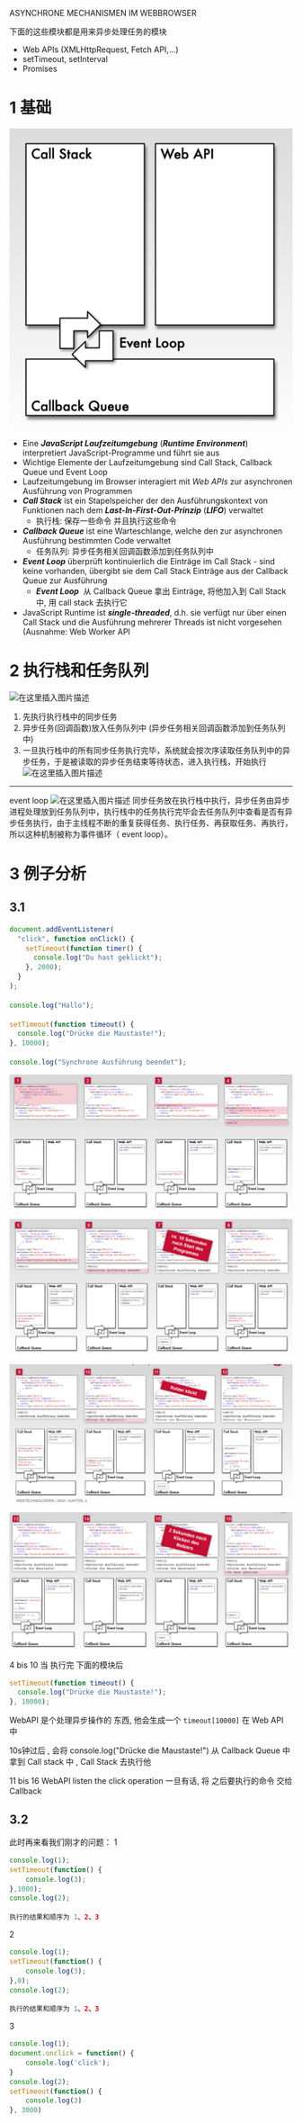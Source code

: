 
ASYNCHRONE MECHANISMEN IM WEBBROWSER

下面的这些模块都是用来异步处理任务的模块
- Web APIs (XMLHttpRequest, Fetch API,...)   
- setTimeout, setInterval
- Promises


# 1 基础 

![](image/Pasted%20image%2020241129154822.png)


- Eine **_JavaScript Laufzeitumgebung_** (**_Runtime Environment_**) interpretiert JavaScript-Programme und führt sie aus
- Wichtige Elemente der Laufzeitumgebung sind Call Stack, Callback Queue und Event Loop
- Laufzeitumgebung im Browser interagiert mit _Web APIs_ zur asynchronen Ausführung von Programmen
- **_Call Stack_** ist ein Stapelspeicher der den Ausführungskontext von Funktionen nach dem **_Last-In-First-Out-Prinzip_** (**_LIFO_**) verwaltet    
    - 执行栈:  保存一些命令 并且执行这些命令
- **_Callback Queue_** ist eine Warteschlange, welche den zur asynchronen Ausführung bestimmten Code verwaltet
    - 任务队列:  异步任务相关回调函数添加到任务队列中
- **_Event Loop_** überprüft kontinuierlich die Einträge im Call Stack - sind keine vorhanden, übergibt sie dem Call Stack Einträge aus der Callback Queue zur Ausführung
    - **_Event Loop_**  从 Callback Queue 拿出 Einträge, 将他加入到 Call Stack 中,  用 call stack 去执行它 
- JavaScript Runtime ist **_single-threaded_**, d.h. sie verfügt nur über einen Call Stack und die Ausführung mehrerer Threads ist nicht vorgesehen (Ausnahme: Web Worker API


# 2 执行栈和任务队列

![在这里插入图片描述](https://img-blog.csdnimg.cn/f0cc815b48574ce2bb068501a9394a5e.png?x-oss-process=image/watermark,type_ZmFuZ3poZW5naGVpdGk,shadow_10,text_aHR0cHM6Ly9ibG9nLmNzZG4ubmV0L0F1Z2Vuc3Rlcm5fUVhM,size_16,color_FFFFFF,t_70#pic_center)
1. 先执行执行栈中的同步任务
2. 异步任务(回调函数)放入任务队列中 (异步任务相关回调函数添加到任务队列中)
3. 一旦执行栈中的所有同步任务执行完毕，系统就会按次序读取任务队列中的异步任务，于是被读取的异步任务结束等待状态，进入执行栈，开始执行
![在这里插入图片描述](https://img-blog.csdnimg.cn/d337ebf7ba2c40c7a768fd91f6bfbf56.png?x-oss-process=image/watermark,type_ZmFuZ3poZW5naGVpdGk,shadow_10,text_aHR0cHM6Ly9ibG9nLmNzZG4ubmV0L0F1Z2Vuc3Rlcm5fUVhM,size_16,color_FFFFFF,t_70#pic_center)


---

event loop
![在这里插入图片描述](https://img-blog.csdnimg.cn/eaabe7880146428fb68e6e64f23db40c.png?x-oss-process=image/watermark,type_ZmFuZ3poZW5naGVpdGk,shadow_10,text_aHR0cHM6Ly9ibG9nLmNzZG4ubmV0L0F1Z2Vuc3Rlcm5fUVhM,size_16,color_FFFFFF,t_70#pic_center)
同步任务放在执行栈中执行，异步任务由异步进程处理放到任务队列中，执行栈中的任务执行完毕会去任务队列中查看是否有异步任务执行，由于主线程不断的重复获得任务、执行任务、再获取任务、再执行，所以这种机制被称为事件循环（ event loop）。


# 3 例子分析

## 3.1 

```js
document.addEventListener(
  "click", function onClick() {
    setTimeout(function timer() {
      console.log("Du hast geklickt");
    }, 2000);
  }
);

console.log("Hallo");

setTimeout(function timeout() {
  console.log("Drücke die Maustaste!");
}, 10000);

console.log("Synchrone Ausführung beendet");
```

![](image/Pasted%20image%2020241129160805.png)

![](image/Pasted%20image%2020241129160842.png)

![](image/Pasted%20image%2020241129161410.png)

![](image/Pasted%20image%2020241129162017.png)


4 bis 10 
当 执行完 下面的模块后
```js
setTimeout(function timeout() {
  console.log("Drücke die Maustaste!");
}, 10000);
```

WebAPI 是个处理异步操作的 东西, 他会生成一个 `timeout[10000]`  在 Web API 中 

10s钟过后 , 会将 console.log("Drücke die Maustaste!") 从 Callback Queue 中拿到 Call stack 中 , Call Stack 去执行他


11 bis 16 
WebAPI listen the click operation 一旦有话,  将 之后要执行的命令 交给 Callback 

## 3.2 
此时再来看我们刚才的问题：
1

```js
console.log(1);
setTimeout(function() {
    console.log(3);
},1000);
console.log(2);

执行的结果和顺序为 1、2、3
```


2
```js
console.log(1);
setTimeout(function() {
    console.log(3);
},0);
console.log(2);

执行的结果和顺序为 1、2、3

```

3 
```js
console.log(1);
document.onclick = function() {
    console.log('click');
}
console.log(2);
setTimeout(function() {
    console.log(3)
}, 3000)

```







